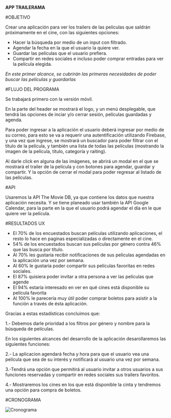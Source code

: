 **APP TRAILERAMA**

#OBJETIVO

Crear una aplicación para ver los trailers de las películas que saldrán próximamente en el cine, con las siguientes opciones:

- Hacer la búsqueda por medio de un input con filtrado.
- Agendar la fecha en la que el usuario la quiere ver.
- Guardar las películas que el usuario prefiera.
- Compartir en redes sociales e incluso poder comprar entradas para ver la película elegida.

*En este primer alcance, se cubrirán las primeras necesidades de poder buscar las películas y guardarlas*


#FLUJO DEL PROGRAMA

Se trabajará primero con la versión móvil.

En la parte del header se mostrará el logo, y un menú desplegable, que tendrá las opciones de inciar y/o cerrar sesión, películas guardadas y agenda.

Para poder ingresar a la aplicación el usuario deberá ingresar por medio de su correo, para esto se va a requerir una autentificación utilizando Firebase, y una vez que ingrese, se mostrará un buscador para poder filtrar con el título de la película, y también una lista de todas las películas (mostrando la imagen de la película, título, categoría y raiting).

Al darle click en alguna de las imágenes, se abrirá un modal en el que se mostrará el trailer de la película y con botones para agendar, guardar y compartir. Y la opción de cerrar el modal para poder regresar al listado de las películas.

#API

Usaremos la API The Movie DB, ya que contiene los datos que nuestra aplicación necesita.
Y se tiene planeado usar también la API Google Calendar, para la parte en la que el usuario podrá agendar el día en le que quiere ver la película.

#RESULTADOS UX

- El 70% de los encuestados buscan películas utilizando aplicaciones, el resto lo hace en paginas especializadas o directamente en el cine.
- 54% de los encuestados buscan sus películas por género contra 46% que las busca por título.
- Al 70% les gustaría recibir notificaciones de sus peliculas agendadas en la aplicación una vez por semana.
- Al 60% le gustaria poder compartir sus películas favoritas en redes sociales.
- El 87% quisiera poder invitar a otra persona a ver las películas que agende
- El 94% estaría interesado en ver en qué cines está disponible su película favorita
- Al 100% le parecería muy útil poder comprar boletos para asistir a la función a través de ésta aplicación.

Gracias a estas estadísticas concluimos que:

1.- Debemos darle prioridad a los filtros por género y nombre para la búsqueda de películas.

En los siguientes alcances del desarrollo de la aplicación desarollaremos las siguientes funciones:

2.- La aplicacion agendará fecha y hora para  que el usuario vea una película que sea de su interés y notificará al usuario una vez por semana.

3.-Tendrá una opción que permitirá al usuario invitar a otros usuarios a sus funciones reservadas  y compartir en redes sociales sus trailers favoritos.

4.- Mostraremos los cines en los que está disponible la cinta y tendremos una opción para compra de boletos.

#CRONOGRAMA

![Cronograma]("assets/images/cronograma.jpg")
